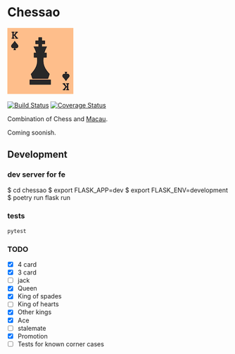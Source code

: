 # Chessao

![logo](misc/logo_150px.png)

[![Build Status](https://travis-ci.org/tadeoos/chessao.svg?branch=master)](https://travis-ci.org/tadeoos/chessao)
[![Coverage Status](https://coveralls.io/repos/github/tadeoos/chessao/badge.svg)](https://coveralls.io/github/tadeoos/chessao)

Combination of Chess and [Macau](https://en.wikipedia.org/wiki/Mau_mau_(card_game)).

Coming soonish.


## Development

### dev server for fe

$ cd chessao 
$ export FLASK_APP=dev 
$ export FLASK_ENV=development
$ poetry run flask run

### tests

```bash
pytest
```
### TODO

- [x] 4 card
- [x] 3 card
- [ ] jack
- [x] Queen
- [x] King of spades
- [ ] King of hearts
- [x] Other kings
- [x] Ace
- [ ] stalemate
- [x] Promotion
- [ ] Tests for known corner cases
